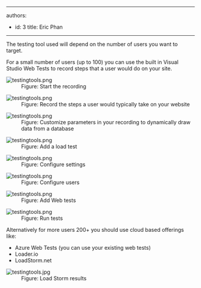 

---
authors:
  - id: 3
    title: Eric Phan
---




<span class='intro'> <p class="p1">The testing tool used will depend on the number of users you want to target.&#160;</p><p class="p1">For a small number of users (up to 100) you can use the built in Visual Studio Web Tests to record steps that a user would do on your site.</p> </span>

<dl class="image"><dt><img src="/PublishingImages/testingtools1.png" alt="testingtools.png" /></dt><dd>Figure&#58; Start the recording</dd></dl><dl class="image"><dt><img src="/PublishingImages/testingtools2.png" alt="testingtools.png" /></dt><dd>Figure&#58; Record the steps a user would typically take on your website</dd></dl><dl class="image"><dt><img src="/PublishingImages/testingtools3.png" alt="testingtools.png" /></dt><dd>Figure&#58; Customize parameters in your recording to dynamically draw data from a database</dd></dl><dl class="image"><dt><img src="/PublishingImages/testingtools4.png" alt="testingtools.png" /></dt><dd>Figure&#58; Add a load test</dd></dl><dl class="image"><dt><img src="/PublishingImages/testingtools5.png" alt="testingtools.png" /></dt><dd>Figure&#58; Configure settings</dd></dl><dl class="image"><dt><img src="/PublishingImages/testingtools6.png" alt="testingtools.png" /></dt><dd>Figure&#58; Configure users</dd></dl><dl class="image"><dt><img src="/PublishingImages/testingtools7.png" alt="testingtools.png" /></dt><dd>Figure&#58; Add Web tests</dd></dl><dl class="image"><dt><img src="/PublishingImages/testingtools8.png" alt="testingtools.png" /></dt><dd>Figure&#58; Run tests</dd></dl><p>Alternatively for more users 200+ you should use cloud based offerings like&#58;</p><ul><li>Azure Web Tests (you can use your existing web tests)&#160;</li><li>Loader.io&#160;</li><li>LoadStorm.net&#160;</li></ul><dl class="image"><dt><img src="/PublishingImages/testingtools9.jpg" alt="testingtools.jpg" /></dt><dd>Figure&#58; Load Storm results</dd></dl>


